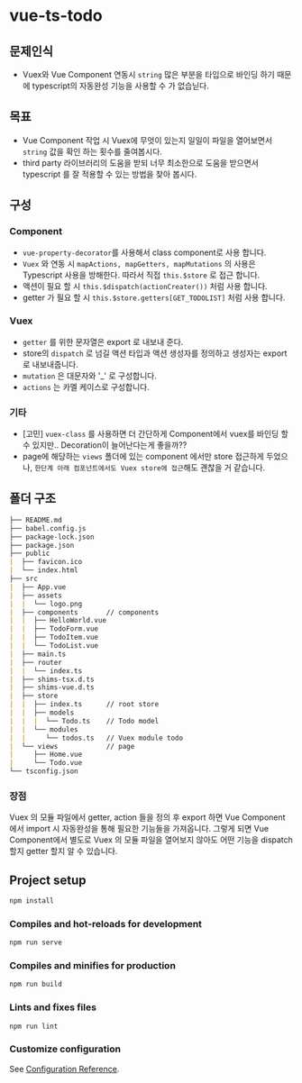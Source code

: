 # vue-ts-todo

## 문제인식

- Vuex와 Vue Component 연동시 `string` 많은 부분을 타입으로 바인딩 하기 때문에 typescript의 자동완성 기능을 사용할 수 가 없습닏다.

## 목표

- Vue Component 작업 시 Vuex에 무엇이 있는지 일일이 파일을 열어보면서 `string` 값을 확인 하는 횟수를 줄여봅시다.
- third party 라이브러리의 도움을 받되 너무 최소한으로 도움을 받으면서 typescript 를 잘 적용할 수 있는 방법을 찾아 봅시다.

## 구성

### Component

- `vue-property-decorator`를 사용해서 class component로 사용 합니다.
- `Vuex` 와 연동 시 `mapActions, mapGetters, mapMutations` 의 사용은 Typescript 사용을 방해한다. 따라서 직접 `this.$store` 로 접근 합니다.
- 액션이 필요 할 시 `this.$dispatch(actionCreater())` 처럼 사용 합니다.
- getter 가 필요 할 시 `this.$store.getters[GET_TODOLIST]` 처럼 사용 합니다.

### Vuex

- `getter` 를 위한 문자열은 export 로 내보내 준다.
- store의 `dispatch` 로 넘길 액션 타입과 액션 생성자를 정의하고 생성자는 export 로 내보내줍니다.
- `mutation` 은 대문자와 '_' 로 구성합니다.
- `actions` 는 카멜 케이스로 구성합니다.

### 기타

- [고민] `vuex-class` 를 사용하면 더 간단하게 Component에서 vuex를 바인딩 할 수 있지만.. Decoration이 늘어난다는게 좋을까??
- page에 해당하는 `views` 폴더에 있는 component 에서만 store 접근하게 두었으나, `한단계 아래 컴포넌트에서도 Vuex store에 접근`해도 괜찮을 거 같습니다.

## 폴더 구조

```md
├── README.md
├── babel.config.js
├── package-lock.json
├── package.json
├── public
|  ├── favicon.ico
|  └── index.html
├── src
|  ├── App.vue
|  ├── assets
|  |  └── logo.png
|  ├── components       // components
|  |  ├── HelloWorld.vue
|  |  ├── TodoForm.vue
|  |  ├── TodoItem.vue
|  |  └── TodoList.vue
|  ├── main.ts
|  ├── router
|  |  └── index.ts
|  ├── shims-tsx.d.ts
|  ├── shims-vue.d.ts
|  ├── store
|  |  ├── index.ts      // root store
|  |  ├── models
|  |  |  └── Todo.ts    // Todo model
|  |  └── modules
|  |     └── todos.ts   // Vuex module todo
|  └── views            // page
|     ├── Home.vue
|     └── Todo.vue
└── tsconfig.json
```

### 장점

Vuex 의 모듈 파일에서 getter, action 들을 정의 후 export 하면 Vue Component 에서 import 시 자동완성을 통해 필요한 기능들을 가져옵니다.
그렇게 되면 Vue Component에서 별도로 Vuex 의 모듈 파일을 열어보지 않아도 어떤 기능을 dispatch 할지 getter 할지 알 수 있습니다.

## Project setup

```sh
npm install
```

### Compiles and hot-reloads for development

```sh
npm run serve
```

### Compiles and minifies for production

```sh
npm run build
```

### Lints and fixes files

```sh
npm run lint
```

### Customize configuration

See [Configuration Reference](https://cli.vuejs.org/config/).
